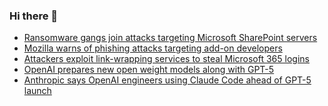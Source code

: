 ### Hi there 👋

<!--START_SECTION:feed-->
* [Ransomware gangs join attacks targeting Microsoft SharePoint servers](https://www.bleepingcomputer.com/news/security/ransomware-gangs-join-attacks-targeting-microsoft-sharepoint-servers/)
* [Mozilla warns of phishing attacks targeting add-on developers](https://www.bleepingcomputer.com/news/security/mozilla-warns-of-phishing-attacks-targeting-add-on-developers/)
* [Attackers exploit link-wrapping services to steal Microsoft 365 logins](https://www.bleepingcomputer.com/news/security/attackers-exploit-link-wrapping-services-to-steal-microsoft-365-logins/)
* [OpenAI prepares new open weight models along with GPT-5](https://www.bleepingcomputer.com/news/artificial-intelligence/openai-prepares-new-open-weight-models-along-with-gpt-5/)
* [Anthropic says OpenAI engineers using Claude Code ahead of GPT-5 launch](https://www.bleepingcomputer.com/news/artificial-intelligence/anthropic-says-openai-engineers-using-claude-code-ahead-of-gpt-5-launch/)
<!--END_SECTION:feed-->

<!--
**frankenk/frankenk** is a ✨ _special_ ✨ repository because its `README.md` (this file) appears on your GitHub profile.

Here are some ideas to get you started:

- 🔭 I’m currently working on ...
- 🌱 I’m currently learning ...
- 👯 I’m looking to collaborate on ...
- 🤔 I’m looking for help with ...
- 💬 Ask me about ...
- 📫 How to reach me: ...
- 😄 Pronouns: ...
- ⚡ Fun fact: ...
-->



